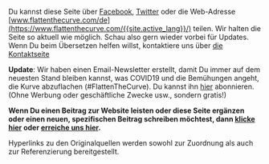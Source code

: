 Du kannst diese Seite über [Facebook](https://www.facebook.com/foto.php?fbid=10158003174454431&set=a.10150142889684431&type=3&theater), [Twitter](https://twitter.com/flattencurve/status/1239568385832296450) oder die Web-Adresse [www.flattenthecurve.com/de](https://www.flattenthecurve.com/{{site.active_lang}}/) teilen. Wir halten die Seite so aktuell wie möglich. Schau also gern wieder vorbei für Updates. Wenn Du beim Übersetzen helfen willst, kontaktiere uns über [die Kontaktseite](/contact/)

**Update**: Wir haben einen Email-Newsletter erstellt, damit Du immer auf dem neuesten Stand bleiben kannst, was COVID19 und die Bemühungen angeht, die Kurve abzuflachen (#FlattenTheCurve). Du kannst ihn [hier](https://flattenthecurve.substack.com/) abonnieren. (Ohne Werbung oder geschäftliche Zwecke usw., sondern gratis!)

**Wenn Du einen Beitrag zur Website leisten oder diese Seite ergänzen oder einen neuen, spezifischen Beitrag schreiben möchtest, dann [klicke hier](https://www.flattenthecurve.com/#how-to-help-and-contribute) oder [erreiche uns hier](/contact/).**

Hyperlinks zu den Originalquellen werden sowohl zur Zuordnung als auch zur Referenzierung bereitgestellt.
